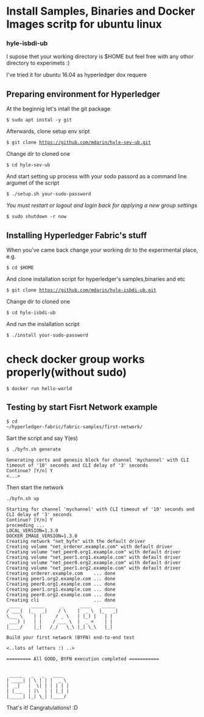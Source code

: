 # Install Samples, Binaries and Docker Images scritp for ubuntu linux
### hyle-isbdi-ub

I supose thet your working directory is $HOME
but feel free with any othor directory to experimets :)

I've tried it for ubuntu 16.04 as hyperledger dox requere

## Preparing environment for Hyperledger

At the beginnig let's intall the git package

<code>$ sudo apt instal -y git</code>

Afterwards, clone setup env sript

<code>$ git clone https://github.com/mdarin/hyle-sev-ub.git</code>

Change dir to cloned one

<code>$ cd hyle-sev-ub</code>

And start setting up process with your sodo passord as a command line argumet of the script

<code>$ ./setup.sh your-sudo-password</code>

_You must restart or logout and login back for applying a new group settings_

<code>$ sudo shutdown -r now</code>

## Installing Hyperledger Fabric's stuff

When you've came back change your working dir to the experimental place, e.g.

<code>$ cd $HOME</code>

And clone installation script for hyperledger's samples,binaries and etc

<code>$ git clone https://github.com/mdarin/hyle-isbdi-ub.git</code>

Change dir to cloned one

<code>$ cd hyle-isbdi-ub</code>

And run the inslallation script

<code>$ ./install your-sudo-password</code>

# check docker group works properly(without sudo)

<code>$ docker run hello-world</code>

## Testing by start Fisrt Network example

<code>$ cd ~/hyperledger-fabric/fabric-samples/first-network/</code>

Sart the script and say Y(es)

<code>$ ./byfn.sh generate</code>

```
Generating certs and genesis block for channel 'mychannel' with CLI timeout of '10' seconds and CLI delay of '3' seconds
Continue? [Y/n] Y
<...>
```

Then start the network

<code>./byfn.sh up</code>

```
Starting for channel 'mychannel' with CLI timeout of '10' seconds and CLI delay of '3' seconds
Continue? [Y/n] Y
proceeding ...
LOCAL_VERSION=1.3.0
DOCKER_IMAGE_VERSION=1.3.0
Creating network "net_byfn" with the default driver
Creating volume "net_orderer.example.com" with default driver
Creating volume "net_peer0.org1.example.com" with default driver
Creating volume "net_peer1.org1.example.com" with default driver
Creating volume "net_peer0.org2.example.com" with default driver
Creating volume "net_peer1.org2.example.com" with default driver
Creating orderer.example.com    ... done
Creating peer1.org2.example.com ... done
Creating peer0.org1.example.com ... done
Creating peer1.org1.example.com ... done
Creating peer0.org2.example.com ... done
Creating cli                    ... done
 ____    _____      _      ____    _____ 
/ ___|  |_   _|    / \    |  _ \  |_   _|
\___ \    | |     / _ \   | |_) |   | |  
 ___) |   | |    / ___ \  |  _ <    | |  
|____/    |_|   /_/   \_\ |_| \_\   |_|  

Build your first network (BYFN) end-to-end test

<..lots of letters :) ..>

========= All GOOD, BYFN execution completed =========== 


 _____   _   _   ____   
| ____| | \ | | |  _ \  
|  _|   |  \| | | | | | 
| |___  | |\  | | |_| | 
|_____| |_| \_| |____/  
```

That's it!
Cangratulations! :D 

